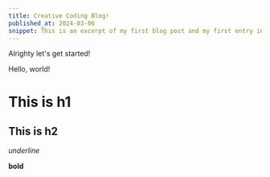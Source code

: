 ```yaml
---
title: Creative Coding Blog!
published_at: 2024-03-06
snippet: This is an excerpt of my first blog post and my first entry into the world of creative coding!
---
```


Alrighty let's get started!

Hello, world!

# This is h1

## This is h2

_underline_

**bold**
